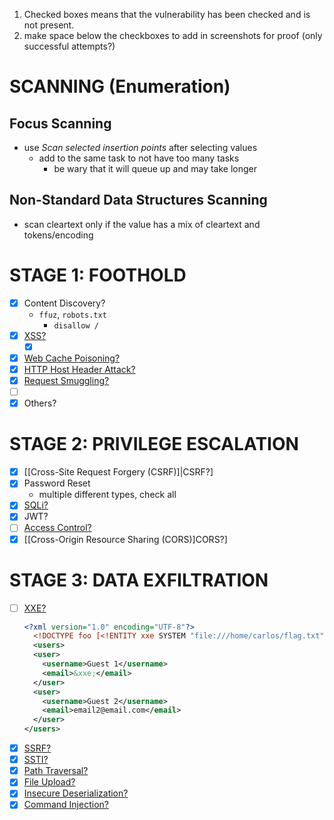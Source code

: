 1. Checked boxes means that the vulnerability has been checked and is not present.
2. make space below the checkboxes to add in screenshots for proof (only successful attempts?)
# SCANNING (Enumeration)
## Focus Scanning
- use *Scan selected insertion points* after selecting values 
	- add to the same task to not have too many tasks
		- be wary that it will queue up and may take longer
## Non-Standard Data Structures Scanning
- scan cleartext only if the value has a mix of cleartext and tokens/encoding
# STAGE 1: FOOTHOLD
- [x] Content Discovery?
	- `ffuz`, `robots.txt`
		- `disallow /`
- [x] [XSS?](../notes/client-side/Cross-Site%20Scripting%20(XSS).md)
	- [x] [](../notes/client-side/Cross-Site%20Scripting%20(XSS).md#DOM-Based%20XSS|DOM%20XXS?)
- [x] [Web Cache Poisoning?](../notes/advanced-topics/Web%20Cache%20Poisoning.md)
- [x] [HTTP Host Header Attack?](../notes/advanced-topics/HTTP%20Host%20Header%20Attacks.md)
- [x] [Request Smuggling?](../notes/advanced-topics/HTTP%20Request%20Smuggling.md)
- [ ] [](../notes/server-side/Authentication.md#Brute-Force%20Attacks|Brute-Force%20Authentication?) 
- [x] Others?
# STAGE 2: PRIVILEGE ESCALATION
- [x] [[Cross-Site Request Forgery (CSRF)]|CSRF?]
- [x] Password Reset
	- multiple different types, check all
- [x] [SQLi?](../notes/server-side/SQL%20Injection.md)
- [x] JWT?
- [ ] [Access Control?](../notes/server-side/Access%20Control.md)
- [x] [[Cross-Origin Resource Sharing (CORS)]CORS?]

# STAGE 3: DATA EXFILTRATION
- [ ] [XXE?](../notes/server-side/XML%20External%20Entity%20Injection%20(XXE).md)
	```xml 
	<?xml version="1.0" encoding="UTF-8"?>
	  <!DOCTYPE foo [<!ENTITY xxe SYSTEM "file:///home/carlos/flag.txt">]>
	  <users>
	  <user>
	    <username>Guest 1</username>
	    <email>&xxe;</email>
	  </user>
	  <user>
	    <username>Guest 2</username>
	    <email>email2@email.com</email>
	  </user>
	</users>
	```
- [x] [SSRF?](../notes/server-side/Server-Side%20Request%20Forgery%20(SSRF).md)
- [x] [SSTI?](../notes/advanced-topics/Server-Side%20Template%20Injection%20(SSTI).md)
- [x] [Path Traversal?](../notes/server-side/Path%20Traversal.md)
- [x] [File Upload?](../notes/server-side/File%20Upload.md)
- [x] [Insecure Deserialization?](../notes/advanced-topics/Insecure%20Deserialization.md)
- [x] [Command Injection?](../notes/server-side/OS%20Command%20Injection.md)
